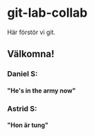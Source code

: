 # git-lab-collab
Här förstör vi git.


## Välkomna!

### Daniel S: 
#### "He's in the army now"

### Astrid S:
#### "Hon är tung"

